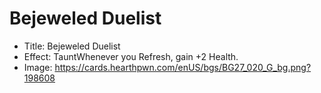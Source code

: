 # Bejeweled Duelist
- Title:  Bejeweled Duelist
- Effect:  TauntWhenever you Refresh, gain +2 Health.
- Image:  https://cards.hearthpwn.com/enUS/bgs/BG27_020_G_bg.png?198608
